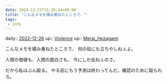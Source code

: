```yaml
---
date: 2024-12-21T15:20:14+09:00
title: "こんなメモを積み重ねたところで、"
tags:
 - Info
---
```


daily:: [2022-12-26](/Daily_Note/2022-12-26.md)
up:: [Violence](../Bar/Novel/Topics/Violence.md)
up:: [Merai_Hezagami](../Bar/Novel/Nacaria/Merai_Hezagami.md)

こんなメモを積み重ねたところで、
何の役にも立ちやしねぇよ。

人間の価値も、人間の面白さも、
今にしか出ねぇのさ。

だから私はぶん殴る。
やる前にもう予測は終わってんだ。確認のために殴られろ。